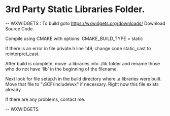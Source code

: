 # 3rd Party Static Libraries Folder.

-- WXWIDGETS : 
To build goto https://wxwidgets.org/downloads/
Download Source Code. 

Compile using CMAKE with options:
CMAKE_BUILD_TYPE = static

If there is an error in file private.h line 149, change code
static_cast to reinterpret_cast.

After build is complete, move .a libraries into ./lib folder and rename those who do not have
'lib' in the beginning of the filename. 

Next look for file setup.h in the build directory where .a libraries were built. 
Move that file to "\SCF\include\wx" if necessary. Right now this file exists already. 

If there are any problems, contact me.

-- WXWIDGETS